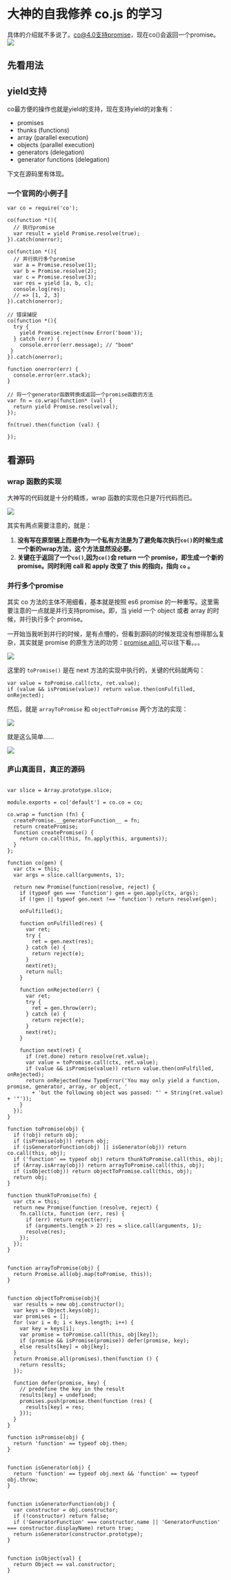 # **大神的自我修养 co.js 的学习**

具体的介绍就不多说了。co@4.0支持promise，现在co()会返回一个promise。
![](http://ww1.sinaimg.cn/large/86c7c947gy1fm8c112bnwj20g205aglz.jpg)
## **先看用法**

## **yield支持**
co最方便的操作也就是yield的支持，现在支持yield的对象有：

* promises
* thunks (functions)
* array (parallel execution)
* objects (parallel execution)
* generators (delegation)
* generator functions (delegation)

下文在源码里有体现。

### **一个官网的小例子🌰**

```
var co = require('co');

co(function *(){
  // 执行promise
  var result = yield Promise.resolve(true);
}).catch(onerror);

co(function *(){
  // 并行执行多个promise
  var a = Promise.resolve(1);
  var b = Promise.resolve(2);
  var c = Promise.resolve(3);
  var res = yield [a, b, c];
  console.log(res);
  // => [1, 2, 3]
}).catch(onerror);

// 错误捕捉
co(function *(){
  try {
    yield Promise.reject(new Error('boom'));
  } catch (err) {
    console.error(err.message); // "boom"
 }
}).catch(onerror);

function onerror(err) {
  console.error(err.stack);
}

// 将一个generator函数转换成返回一个promise函数的方法
var fn = co.wrap(function* (val) {
  return yield Promise.resolve(val);
});

fn(true).then(function (val) {

});
```

## **看源码**

### **wrap 函数的实现**

大神写的代码就是十分的精炼，wrap 函数的实现也只是7行代码而已。

![](http://ww1.sinaimg.cn/large/86c7c947gy1fm8c92jch2j20cr0460sy.jpg)

其实有两点需要注意的，就是：

1. **没有写在原型链上而是作为一个私有方法是为了避免每次执行`co()`的时候生成一个新的wrap方法，这个方法显然没必要。**
2. **关键在于返回了一个`co()`,因为`co()`会 return 一个 promise，即生成一个新的promise。同时利用 call 和 apply 改变了 this 的指向，指向 `co` 。**

### **并行多个promise**

其实 co 方法的主体不用细看，基本就是按照 es6 promise 的一种重写。这里需要注意的一点就是并行支持promise。即，当 yield 一个 object 或者 array 的时候，并行执行多个 promise。

一开始当我听到并行的时候，是有点懵的，但看到源码的时候发现没有想得那么复杂，其实就是 promise 的原生方法的功劳：[promise.all()](https://developer.mozilla.org/en-US/docs/Web/JavaScript/Reference/Global_Objects/Promise/all),可以往下看。。。

![](http://ww1.sinaimg.cn/large/86c7c947gy1fm8cz6i569j20h204qdgk.jpg)

这里的 `toPromise()` 是在 next 方法的实现中执行的，关键的代码就两句：

```
var value = toPromise.call(ctx, ret.value);
if (value && isPromise(value)) return value.then(onFulfilled, onRejected);
```

然后，就是 `arrayToPromise` 和 `objectToPromise` 两个方法的实现：

![](http://ww1.sinaimg.cn/large/86c7c947gy1fm8cz6jak7j20dk0dnq49.jpg)

就是这么简单……

![](https://timgsa.baidu.com/timg?image&quality=80&size=b9999_10000&sec=1512702212168&di=9bc459180689c8af63056bc2c0a9ca2e&imgtype=jpg&src=http%3A%2F%2Fimg4.imgtn.bdimg.com%2Fit%2Fu%3D2105664939%2C4183524365%26fm%3D214%26gp%3D0.jpg)


### **庐山真面目，真正的源码**

```

var slice = Array.prototype.slice;

module.exports = co['default'] = co.co = co;

co.wrap = function (fn) {
  createPromise.__generatorFunction__ = fn;
  return createPromise;
  function createPromise() {
    return co.call(this, fn.apply(this, arguments));
  }
};

function co(gen) {
  var ctx = this;
  var args = slice.call(arguments, 1);

  return new Promise(function(resolve, reject) {
    if (typeof gen === 'function') gen = gen.apply(ctx, args);
    if (!gen || typeof gen.next !== 'function') return resolve(gen);

    onFulfilled();

    function onFulfilled(res) {
      var ret;
      try {
        ret = gen.next(res);
      } catch (e) {
        return reject(e);
      }
      next(ret);
      return null;
    }

    function onRejected(err) {
      var ret;
      try {
        ret = gen.throw(err);
      } catch (e) {
        return reject(e);
      }
      next(ret);
    }

    function next(ret) {
      if (ret.done) return resolve(ret.value);
      var value = toPromise.call(ctx, ret.value);
      if (value && isPromise(value)) return value.then(onFulfilled, onRejected);
      return onRejected(new TypeError('You may only yield a function, promise, generator, array, or object, '
        + 'but the following object was passed: "' + String(ret.value) + '"'));
    }
  });
}

function toPromise(obj) {
  if (!obj) return obj;
  if (isPromise(obj)) return obj;
  if (isGeneratorFunction(obj) || isGenerator(obj)) return co.call(this, obj);
  if ('function' == typeof obj) return thunkToPromise.call(this, obj);
  if (Array.isArray(obj)) return arrayToPromise.call(this, obj);
  if (isObject(obj)) return objectToPromise.call(this, obj);
  return obj;
}

function thunkToPromise(fn) {
  var ctx = this;
  return new Promise(function (resolve, reject) {
    fn.call(ctx, function (err, res) {
      if (err) return reject(err);
      if (arguments.length > 2) res = slice.call(arguments, 1);
      resolve(res);
    });
  });
}


function arrayToPromise(obj) {
  return Promise.all(obj.map(toPromise, this));
}


function objectToPromise(obj){
  var results = new obj.constructor();
  var keys = Object.keys(obj);
  var promises = [];
  for (var i = 0; i < keys.length; i++) {
    var key = keys[i];
    var promise = toPromise.call(this, obj[key]);
    if (promise && isPromise(promise)) defer(promise, key);
    else results[key] = obj[key];
  }
  return Promise.all(promises).then(function () {
    return results;
  });

  function defer(promise, key) {
    // predefine the key in the result
    results[key] = undefined;
    promises.push(promise.then(function (res) {
      results[key] = res;
    }));
  }
}

function isPromise(obj) {
  return 'function' == typeof obj.then;
}


function isGenerator(obj) {
  return 'function' == typeof obj.next && 'function' == typeof obj.throw;
}

 
function isGeneratorFunction(obj) {
  var constructor = obj.constructor;
  if (!constructor) return false;
  if ('GeneratorFunction' === constructor.name || 'GeneratorFunction' === constructor.displayName) return true;
  return isGenerator(constructor.prototype);
}


function isObject(val) {
  return Object == val.constructor;
}

```